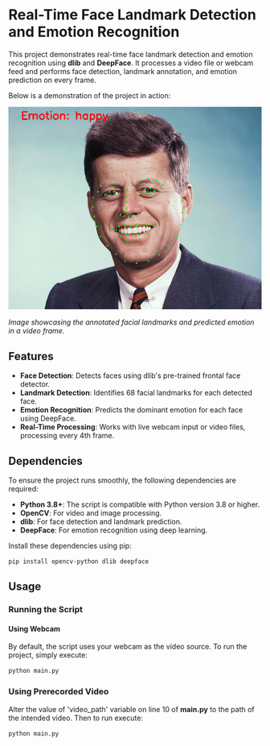 # Real-Time Face Landmark Detection and Emotion Recognition

This project demonstrates real-time face landmark detection and emotion recognition using **dlib** and **DeepFace**. It processes a video file or webcam feed and performs face detection, landmark annotation, and emotion prediction on every frame.

Below is a demonstration of the project in action:

![Face Landmark and Emotion Detection Demo](examples/jfk.png)

*Image showcasing the annotated facial landmarks and predicted emotion in a video frame.*

## Features
- **Face Detection**: Detects faces using dlib's pre-trained frontal face detector.
- **Landmark Detection**: Identifies 68 facial landmarks for each detected face.
- **Emotion Recognition**: Predicts the dominant emotion for each face using DeepFace.
- **Real-Time Processing**: Works with live webcam input or video files, processing every 4th frame.

## Dependencies

To ensure the project runs smoothly, the following dependencies are required:

- **Python 3.8+**: The script is compatible with Python version 3.8 or higher.
- **OpenCV**: For video and image processing.
- **dlib**: For face detection and landmark prediction.
- **DeepFace**: For emotion recognition using deep learning.

Install these dependencies using pip:
```bash
pip install opencv-python dlib deepface
```
## Usage 
### Running the Script

#### Using Webcam
By default, the script uses your webcam as the video source. To run the project, simply execute:
```bash
python main.py
```
### Using Prerecorded Video
Alter the value of 'video_path' variable on line 10 of **main.py** to the path of the intended video. Then to run execute:
```bash
python main.py
```
